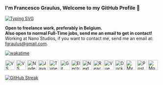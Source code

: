 ### I'm Francesco Graulus, Welcome to my GitHub Profile 👋

[![Typing SVG](https://readme-typing-svg.demolab.com?font=Fira+Code&duration=4000&pause=1000&color=225AF7&width=435&lines=Full+Stack+Developer;Fitness+Enthousiast;Programmer;Front+End+Freak)](https://git.io/typing-svg)

**Open to freelance work, preferably in Belgium.** <br>
**Also open to normal Full-Time jobs, send me an email to get in contact!** <br>
Working at Nano Studios, if you want to contact me, send me an email at: fgraulus@gmail.com.

[![wakatime](https://wakatime.com/badge/user/48208030-1e5f-4ff6-8fa0-0b51302b6ccf.svg)](https://wakatime.com/@48208030-1e5f-4ff6-8fa0-0b51302b6ccf)

<img height="32" width="32" src="https://cdn.simpleicons.org/visualstudiocode" alt="VS Code" /> <img height="32" width="32" src="https://cdn.simpleicons.org/visualstudio" alt="VS Code" /> <img height="32" width="32" src="https://cdn.simpleicons.org/nodedotjs" alt="Node.JS" /> <img height="32" width="32" src="https://cdn.simpleicons.org/javascript" alt="JavaScript" /> <img height="32" width="32" src="https://cdn.simpleicons.org/typescript" alt="TypeScript" /> <img height="32" width="32" src="https://cdn.simpleicons.org/git" alt="Git" /> <img height="32" width="32" src="https://cdn.simpleicons.org/electron" alt="Electron" /> <img height="32" width="32" src="https://cdn.simpleicons.org/nextdotjs/63e0d8" alt="Next.JS" /> <img height="32" width="32" src="https://cdn.simpleicons.org/react" alt="React" /> <img height="32" width="32" src="https://cdn.simpleicons.org/vuedotjs" alt="Vue.JS" /> <img height="32" width="32" src="https://cdn.simpleicons.org/docker" alt="Docker" /> <img height="32" width="32" src="https://cdn.simpleicons.org/mysql" alt="MySQL" /> <img height="32" width="32" src="https://cdn.simpleicons.org/postgresql" alt="Postgresql" /> <img height="32" width="32" src="https://cdn.simpleicons.org/mongodb" alt="MongoDB" />

[![GitHub Streak](https://streak-stats.demolab.com?user=foonkg&theme=tokyonight)](https://git.io/streak-stats) 
